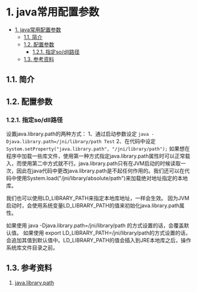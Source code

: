 # 1. java常用配置参数

- [1. java常用配置参数](#1-java%e5%b8%b8%e7%94%a8%e9%85%8d%e7%bd%ae%e5%8f%82%e6%95%b0)
  - [1.1. 简介](#11-%e7%ae%80%e4%bb%8b)
  - [1.2. 配置参数](#12-%e9%85%8d%e7%bd%ae%e5%8f%82%e6%95%b0)
    - [1.2.1. 指定so/dll路径](#121-%e6%8c%87%e5%ae%9asodll%e8%b7%af%e5%be%84)
  - [1.3. 参考资料](#13-%e5%8f%82%e8%80%83%e8%b5%84%e6%96%99)

## 1.1. 简介

## 1.2. 配置参数

### 1.2.1. 指定so/dll路径

设置java.library.path的两种方式：
1、通过启动参数设定 `java -Djava.library.path=/jni/library/path Test`
2、在代码中设定 `System.setProperty("java.library.path", "/jni/library/path");`
如果想在程序中加载一些库文件，使用第一种方式指定java.library.path属性时可以正常载入，而使用第二中方式就不行。java.library.path只有在JVM启动的时候读取一次，因此在java代码中更改java.library.path是不起任何作用的。我们还可以在代码中使用System.load("/jni/library/absolute/path")来加载绝对地址指定的本地库。

我们也可以使用LD_LIBRARY_PATH来指定本地库地址，一样会生效。
因为JVM启动时，会使用系统变量LD_LIBRARY_PATH的值来初始化java.library.path属性。

如果使用 java -Djava.library.path=/jni/library/path 的方式设置的话，会覆盖默认值。
如果使用 export LD_LIBRARY_PATH=/jni/library/path的方式设置的话，会追加其值到默认值中。LD_LIBRARY_PATH的值会插入到JRE本地库之后，操作系统库文件目录之前。

## 1.3. 参考资料

1. [java.library.path](https://blog.csdn.net/submorino/article/details/41041309)
